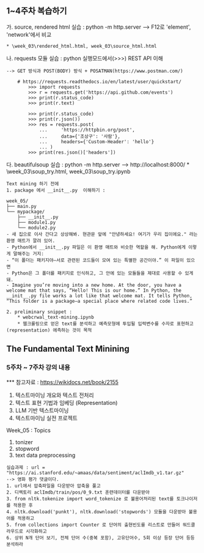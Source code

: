 ## 1~4주차 복습하기
가. source, rendered html 실습 : python -m http.server --> F12로 'element', 'network'에서 비교

    * \week_03\rendered_html.html, week_03\source_html.html
    
나. requests 모듈 실습 :  python 실행모드에서(>>>) REST API 이해

    --> GET 방식과 POST(BODY) 방식 + POSATMAN(https://www.postman.com/)
```
    # https://requests.readthedocs.io/en/latest/user/quickstart/
        >>> import requests
        >>> r = requests.get('https://api.github.com/events')
        >>> print(r.status_code)
        >>> print(r.text)

        >>> print(r.status_code)
        >>> print(r.json())
        >>> res = requests.post(
            ...     'https://httpbin.org/post',
            ...     data={'조상구': '사람'},
            ...     headers={'Custom-Header': 'hello'}
            ... )
        >>> print(res.json()['headers'])
```
        
다. beautifulsoup 실습 : python -m http.server --> http://localhost:8000/
    * \week_03\soup_try.html, week_03\soup_try.ipynb

```
Text mining 하기 전에
1. package 에서 __init__.py  이해하기 :

week_05/
├── main.py
└── mypackage/
    ├── __init__.py
    ├── module1.py
    └── module2.py
- 새 집으로 이사 간다고 상상해봐. 현관문 앞에 "안녕하세요! 여기가 우리 집이에요." 라는 환영 매트가 깔려 있어.
- Python에서 __init__.py 파일은 이 환영 매트와 비슷한 역할을 해. Python에게 이렇게 말해주는 거지:
- “이 폴더는 패키지야—서로 관련된 코드들이 모여 있는 특별한 공간이야.” 이 파일이 있으면
- Python은 그 폴더를 패키지로 인식하고, 그 안에 있는 모듈들을 제대로 사용할 수 있게 돼.
- Imagine you’re moving into a new home. At the door, you have a welcome mat that says, “Hello! This is our home.” In Python, the __init__.py file works a lot like that welcome mat. It tells Python, “This folder is a package—a special place where related code lives.”

2. preliminary snippet : 
    * webcrwal_text-mining.ipynb
    * 웹크롤링으로 얻은 text를 분석하고 예측모형에 투입될 입력변수를 수자로 표현하고(representation) 에측하는 것이 목적
```

## The Fundamental Text Minining 
### 5주차 ~ 7주차 강의 내용
*** 참고자료 : https://wikidocs.net/book/2155 

1. 텍스트마이닝 개요와 텍스트 전처리
2. 텍스트 표현 기법과 임베딩 (Representation)
3. LLM 기반 텍스트마이닝
4. 텍스트마이닝 실전 프로젝트

Week_05 : Topics
  1. tonizer
  2. stopword
  3. text data preprocessing

```
실습과제 : url = "https://ai.stanford.edu/~amaas/data/sentiment/aclImdb_v1.tar.gz"
--> 영화 평가 댓글이다.
1. url에서 압축파일을 다운받아 압축을 풀고
2. 디렉토리 aclImdb/train/pos/0_9.txt 훈련데이터를 다운받아
3. from nltk.tokenize import word_tokenize 로 불용어처리된 text를 토크나이저를 적용한 후
4. nltk.download('punkt'), nltk.download('stopwords') 모듈을 다운받아 불용어를 적용하고
5. from collections import Counter 로 단어의 출현빈도를 리스트로 만들어 워드클라우드로 시각화하고
6. 상위 N개 단어 보기, 전체 단어 수(중복 포함), 고유단어수, 5회 이상 등장 단어 등등 분석하라

```
